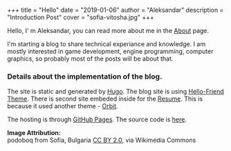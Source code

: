 +++
title = "Hello"
date = "2019-01-06"
author = "Aleksandar"
description = "Introduction Post"
cover = "sofia-vitosha.jpg"
+++

Hello, I' m Aleksandar, you can read more about me in the [About](/about) page.

I'm starting a blog to share technical experiance and knowledge.
I am mostly interested in game development, engine programming, computer graphics, so probably most of the posts will be about that.

### Details about the implementation of the blog.

The site is static and generated by [Hugo](https://gohugo.io/). The blog site is using [Hello-Friend Theme](https://themes.gohugo.io/hugo-theme-hello-friend/). There is second site embeded inside for the [Resume](/resume). This is because it used another theme - [Orbit](https://themes.gohugo.io/hugo-orbit-theme/).

The hosting is through [GitHub Pages](https://pages.github.com/). The source code is [here](https://github.com/Alekssasho/Website).

**Image Attribution:**  
podoboq from Sofia, Bulgaria [CC BY 2.0](https://creativecommons.org/licenses/by/2.0), via Wikimedia Commons